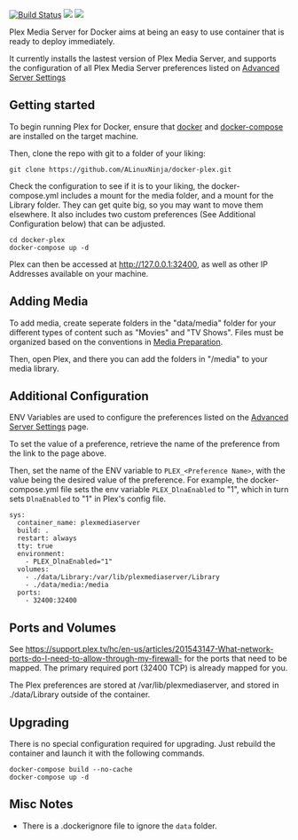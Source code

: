 [![Build Status](https://semaphoreci.com/api/v1/alinuxninja/docker-plex/branches/master/badge.svg)](https://semaphoreci.com/alinuxninja/docker-plex) [![](https://images.microbadger.com/badges/image/alinuxninja/plex.svg)](https://microbadger.com/images/alinuxninja/plex) [![](https://images.microbadger.com/badges/version/alinuxninja/plex.svg)](https://hub.docker.com/r/alinuxninja/plex/)

Plex Media Server for Docker aims at being an easy to use container that is ready to deploy immediately.

It currently installs the lastest version of Plex Media Server, and supports the configuration of all Plex Media Server preferences listed on [Advanced Server Settings](https://support.plex.tv/hc/en-us/articles/201105343-Advanced-Server-Settings)

## Getting started

To begin running Plex for Docker, ensure that [docker](https://docs.docker.com/engine/installation/) and [docker-compose](https://docs.docker.com/compose/install/) are installed on the target machine.

Then, clone the repo with git to a folder of your liking:
```
git clone https://github.com/ALinuxNinja/docker-plex.git
```
Check the configuration to see if it is to your liking, the docker-compose.yml includes a mount for the media folder, and a mount for the Library folder. They can get quite big, so you may want to move them elsewhere. It also includes two custom preferences (See Additional Configuration below) that can be adjusted.
```
cd docker-plex
docker-compose up -d
```
Plex can then be accessed at http://127.0.0.1:32400, as well as other IP Addresses available on your machine.

## Adding Media

To add media, create seperate folders in the "data/media" folder for your different types of content such as "Movies" and "TV Shows".
Files must be organized based on the conventions in [Media Preparation](https://support.plex.tv/hc/en-us/categories/200028098-Media-Preparation).

Then, open Plex, and there you can add the folders in "/media" to your media library.

## Additional Configuration
ENV Variables are used to configure the preferences listed on the [Advanced Server Settings](https://support.plex.tv/hc/en-us/articles/201105343-Advanced-Server-Settings) page.

To set the value of a preference, retrieve the name of the preference from the link to the page above.

Then, set the name of the ENV  variable to `PLEX_<Preference Name>`, with the value being the desired value of the preference. For example, the docker-compose.yml file sets the env variable `PLEX_DlnaEnabled` to "1", which in turn sets `DlnaEnabled` to "1" in Plex's config file.

```
sys:
  container_name: plexmediaserver
  build: .
  restart: always
  tty: true
  environment:
    - PLEX_DlnaEnabled="1"
  volumes:
    - ./data/Library:/var/lib/plexmediaserver/Library
    - ./data/media:/media
  ports:
    - 32400:32400
```

## Ports and Volumes
See https://support.plex.tv/hc/en-us/articles/201543147-What-network-ports-do-I-need-to-allow-through-my-firewall- for the ports that need to be mapped. The primary required port (32400 TCP) is already mapped for you.

The Plex preferences are stored at /var/lib/plexmediaserver, and stored in ./data/Library outside of the container.

## Upgrading
There is no special configuration required for upgrading. Just rebuild the container and launch it with the following commands.
```
docker-compose build --no-cache
docker-compose up -d
```

## Misc Notes
 -  There is a .dockerignore file to ignore the `data` folder.
